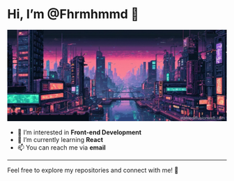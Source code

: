 # Hi, I’m @Fhrmhmmd 👋

![art](https://github.com/Fhrmhmmd/Fhrmhmmd/blob/main/art.jpg)

- 👀 I’m interested in **Front-end Development**
- 🌱 I’m currently learning **React**
- 📫 You can reach me via **email**

<hr>
  

Feel free to explore my repositories and connect with me! 🤝
